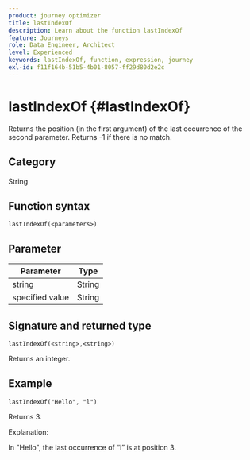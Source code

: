 ```yaml
---
product: journey optimizer
title: lastIndexOf
description: Learn about the function lastIndexOf
feature: Journeys
role: Data Engineer, Architect
level: Experienced
keywords: lastIndexOf, function, expression, journey
exl-id: f11f164b-51b5-4b01-8057-ff29d80d2e2c
---
```

# lastIndexOf {#lastIndexOf}

Returns the position (in the first argument) of the last occurrence of the second parameter. Returns -1 if there is no match.

## Category

String

## Function syntax

`lastIndexOf(<parameters>)`

## Parameter

| Parameter | Type             |
|-----------|------------------|
|  string | String   |
|  specified value | String |

## Signature and returned type

`lastIndexOf(<string>,<string>)`

Returns an integer.

## Example

`lastIndexOf("Hello", "l")`

Returns 3.

Explanation:

In "Hello", the last occurrence of “l” is at position 3.
